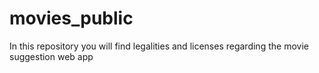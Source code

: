 # movies_public
In this repository you will find legalities and licenses regarding the movie suggestion web app
